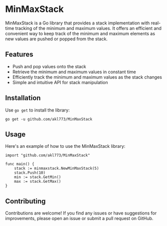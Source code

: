 # MinMaxStack

MinMaxStack is a Go library that provides a stack implementation with real-time tracking of the minimum and maximum values. It offers an efficient and convenient way to keep track of the minimum and maximum elements as new values are pushed or popped from the stack.

## Features

- Push and pop values onto the stack
- Retrieve the minimum and maximum values in constant time
- Efficiently track the minimum and maximum values as the stack changes
- Simple and intuitive API for stack manipulation

## Installation

Use `go get` to install the library:

```shell
go get -u github.com/akl773/MinMaxStack
```

## Usage
Here's an example of how to use the MinMaxStack library:

```shell
import "github.com/akl773/MinMaxStack"

func main() {
	stack := minmaxstack.NewMinMaxStack(5)
	stack.Push(10)
	min := stack.GetMin()
	max := stack.GetMax()
}
```

## Contributing
Contributions are welcome! If you find any issues or have suggestions for improvements, please open an issue or submit a pull request on GitHub.
